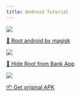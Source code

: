 ```yaml
---
title: Android Tutorial
---
```


<a href="/tutorials/android/magisk">
    <img src="magisk.png" class="mt-1 mb-0">
    <p class="mt-1 mb-1 title text-end">👺 Root android by magisk</p>
</a>
<a href="/tutorials/android/hideroot">
    <img src="magisk.png" class="mt-1 mb-0">
    <p class="mt-1 mb-1 title text-end">🫣 Hide Root from Bank App</p>
</a>
<a href="/tutorials/android/apk">
    <img src="apk.png" class="mt-1 mb-0">
    <p class="mt-1 mb-1 title text-end">📦 Get original APK</p>
</a>
